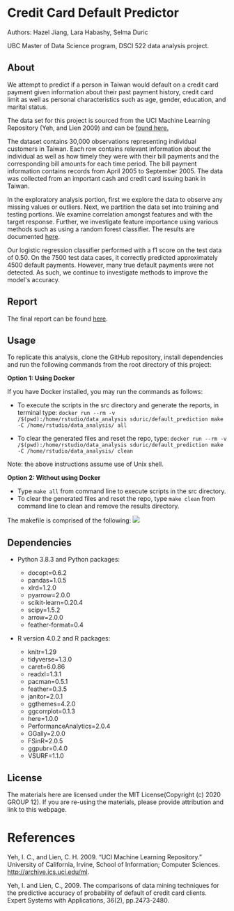 # Credit Card Default Predictor
Authors: Hazel Jiang, Lara Habashy, Selma Duric

UBC Master of Data Science program, DSCI 522 data analysis project.

## About
We attempt to predict if a person in Taiwan would default on a credit card payment given information about their past payment history, credit card limit as well as personal characteristics such as age, gender, education, and marital status.

The data set for this project is sourced from the UCI Machine Learning Repository (Yeh, and Lien 2009) and can be [found here.](http://archive.ics.uci.edu/ml/datasets/default+of+credit+card+clients)

The dataset contains 30,000 observations representing individual customers in Taiwan. Each row contains relevant information about the individual as well as how timely they were with their bill payments and  the corresponding bill amounts for each time period. The bill payment information contains records from April 2005 to September 2005. The data was collected from an important cash and credit card issuing bank in Taiwan.

In the exploratory analysis portion, first we explore the data to observe any missing values or outliers. Next, we partition the data set into training and testing portions. We examine correlation amongst features and with the target response. Further, we investigate feature importance using various methods such as using a random forest classifier. The results are documented [here](https://github.com/UBC-MDS/DSCI522_group_12/blob/main/src/project_eda.md).

Our logistic regression classifier performed with a f1 score on the test data of 0.50. On the 7500 test data cases, it correctly predicted approximately 4500 default payments. However, many true default payments were not detected. As such, we continue to investigate methods to improve the model's accuracy.

## Report
The final report can be found [here](https://github.com/UBC-MDS/DSCI522_group_12/blob/main/doc/report.md).

## Usage
To replicate this analysis, clone the GitHub repository, install dependencies and run the following commands from the root directory of this project:

**Option 1: Using Docker**

If you have Docker installed, you may run the commands as follows:

- To execute the scripts in the src directory and generate the reports, in terminal type:
`docker run --rm -v /$(pwd):/home/rstudio/data_analysis sduric/default_prediction make -C /home/rstudio/data_analysis/ all`

- To clear the generated files and reset the repo, type:
`docker run --rm -v /$(pwd):/home/rstudio/data_analysis sduric/default_prediction make -C /home/rstudio/data_analysis/ clean`

Note: the above instructions assume use of Unix shell. 

**Option 2: Without using Docker**

- Type `make all` from command line to execute scripts in the src directory.
- To clear the generated files and reset the repo, type `make clean` from command line to clean and remove the results directory.

The makefile is comprised of the following:
![](Makefile.png)

## Dependencies
- Python 3.8.3 and Python packages:
    - docopt=0.6.2
    - pandas=1.0.5
    - xlrd=1.2.0
    - pyarrow=2.0.0
    - scikit-learn=0.20.4
    - scipy=1.5.2
    - arrow=2.0.0
    - feather-format=0.4
    
- R version 4.0.2 and R packages:
    - knitr=1.29
    - tidyverse=1.3.0
    - caret=6.0.86
    - readxl=1.3.1
    - pacman=0.5.1
    - feather=0.3.5
    - janitor=2.0.1
    - ggthemes=4.2.0
    - ggcorrplot=0.1.3
    - here=1.0.0
    - PerformanceAnalytics=2.0.4
    - GGally=2.0.0
    - FSinR=2.0.5
    - ggpubr=0.4.0
    - VSURF=1.1.0

## License
The materials here are licensed under the MIT License(Copyright (c) 2020 GROUP 12). If you are re-using the materials, please provide attribution and link to this webpage. 

# References
Yeh, I. C., and Lien, C. H. 2009. “UCI Machine Learning Repository.” University of California, Irvine, School of Information; Computer Sciences. http://archive.ics.uci.edu/ml.

Yeh, I. and Lien, C., 2009. The comparisons of data mining techniques for the predictive accuracy of probability of default of credit card clients. Expert Systems with Applications, 36(2), pp.2473-2480.
